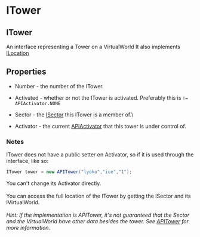 # ITower

## ITower

An interface representing a Tower on a VirtualWorld It also implements [ILocation](../../realworld/location/abstract/ilocation.md)

## Properties

* Number - the number of the ITower.
* Activated - whether or not the ITower is activated. Preferably this is `!= APIActivator.NONE`\
  &#x20;&#x20;
* Sector - the [ISector](isector.md) this ITower is a member of.\

* Activator - the current [APIActivator](../apiactivator.md) that this tower is under control of.

### Notes

ITower does not have a public setter on Activator, so if it is used through the interface, like so:

```csharp
ITower tower = new APITower("lyoko","ice","1");
```

You can't change its Activator directly.\
\
You can access the full location of the ITower by getting the ISector and its IVirtualWorld.\
\
_Hint: If the implementation is APITower, it's not guaranteed that the Sector and the VirtualWorld have other data besides the tower. See_ [_APITower_](../apitower.md) _for more information._
